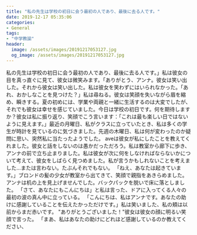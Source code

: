 ```yaml
---
title: "私の先生は学校の初日に会う最初の人であり、最後に去る人です。"
date: 2019-12-17 05:35:06
categories:
- General
tags:
- "中学教諭"
header:
  image: /assets/images/20191217053127.jpg
  og_image: /assets/images/20191217053127.jpg
---
```


私の先生は学校の初日に会う最初の人であり、最後に去る人です。」私は彼女の目を真っ直ぐに見て、彼女は微笑みます。「ありがとう、アンナ。彼女は笑い出した。それから彼女は笑い出した。私は彼女を笑わずにはいられなかった。「あれ、おかしなことを見つけた？」私は尋ねる。彼女は笑顔を失いながら眉を縮め、瞬きする。夏の初めには、学業や両親と一緒に生活するのは大変でしたが、それでも彼女は幸せを感じていました。今日は学校の初日です。何を期待しますか？彼女は私に振り返り、笑顔でこう言います：「これは最も楽しい日ではないように見えます。」最近の月曜日、私がクラスに立っていたとき、私は多くの学生が時計を見ているのに気づきました。先週の木曜日、私は何が変わったのか疑問に思い、突然私に当たったようでした。 aveは彼女が私にしたことを教えてくれました。彼女と話をしないのは愚かだっただろう。私は教室から廊下に歩き、アンナの前で立ち止まりました。私は彼女が次に何をしなければならないかについて考えて、彼女をしばらく見つめました。私が言うかもしれないことを考えました...または言わない。たぶんそれでもない。 「ねえ、あなたは起きています。」ブロンドの髪の少女が教室から出てきて、笑顔で親指をあきらめました。アンナは机の上を見上げませんでした。バックパックを脱いで床に落としました。 「さて、あなたにもこんにちは」と私は言った、ドアに入ってくる人々の最初の波の真ん中に立っている。 「こんにちは、私はアンナです。あなたの助けに感謝していることを伝えたかっただけです。」私は笑いました、私の頬は以前からまだ赤いです。 &quot;ありがとうございました！&quot;彼女は彼女の顔に明るい笑顔で言った。 「まあ、私はあなたの助けにどれほど感謝しているのか教えてください、
